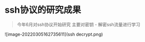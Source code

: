 # ssh协议的研究成果  
> 今年6月对ssh协议开始研究
> 主要对密钥 - 解密ssh流量进行学习    

![image-20220305162735611](ssh decrypt.png)
